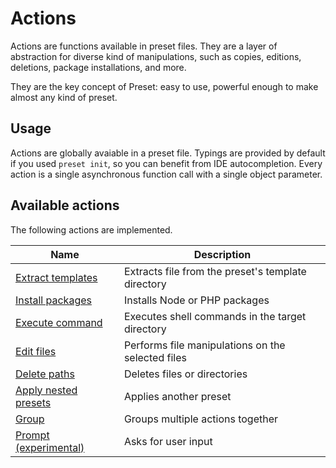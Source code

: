# Actions

Actions are functions available in preset files. They are a layer of abstraction for diverse kind of manipulations, such as copies, editions, deletions, package installations, and more.

They are the key concept of Preset: easy to use, powerful enough to make almost any kind of preset.

## Usage

Actions are globally avaiable in a preset file. Typings are provided by default if you used `preset init`, so you can benefit from IDE autocompletion. Every action is a single asynchronous function call with a single object parameter. 

## Available actions

The following actions are implemented.

| Name                                                 | Description                                        |
| ---------------------------------------------------- | -------------------------------------------------- |
| [Extract templates](/actions/extract-templates)      | Extracts file from the preset's template directory |
| [Install packages](/actions/install-packages)        | Installs Node or PHP packages                      |
| [Execute command](/actions/execute-command)          | Executes shell commands in the target directory    |
| [Edit files](/actions/edit-files)                    | Performs file manipulations on the selected files  |
| [Delete paths](/actions/delete-paths)                | Deletes files or directories                       |
| [Apply nested presets](/actions/apply-nested-preset) | Applies another preset                             |
| [Group](/actions/group)                              | Groups multiple actions together                   |
| [Prompt (experimental)](/actions/prompt)             | Asks for user input                                |
